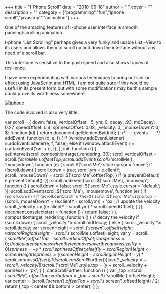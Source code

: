 
+++
title = "I-Phone Scroll"
date = "2010-06-18"
author = " "
cover = ""
description = ""
category = ["programming","fun","iphone scroll","javascript","animation"]
+++

One of the amazing features of i-phone user interface is smooth panning/scrolling animation.

 I-phone “List Scrolling” perhaps gives a very funky and usable List –View to its users and allows them to scroll up and down the interface without any need of a scroll bar.

 This interface is sensitive to the push speed and also shows traces of resilience.

 I have been experimenting with various techniques to bring out similar effect using JavaScript and HTML, I am not quite sure if this would be useful in its present form but with some modifications may be this sample could prove its worthiness somewhere.

 [![iphone](http://www.varunpant.com/static/resources/iphone_thumb_1.png "iphone")](http://www.varunpant.com/static/resources/iphone_1.png)

 The code involved is also very little.

  var scroll = { down: false, verticalOffset: -5, ym: 0, decay: .93, mdDecay: 0.27, speedOffset: 0.4, sprinessOffset: 0.08, \_velocity: 0, \_mouseDownY: 0, $: function (id) { return document.getElementById(id); }, /* --- events --- */ addEvent: function (o, e, f) { if (window.addEventListener) o.addEventListener(e, f, false); else if (window.attachEvent) r = o.attachEvent('on' + e, f); }, init: function () { setInterval(scroll.compositiontarget\_rendering, 30); scroll.verticalOffset = scroll.$('scrollMe').offsetTop; scroll.addEvent(scroll.$('scrollMe'), 'mousedown', function (e) { scroll.$('scrollMe').style.cursor = 'move'; if (!scroll.down) { scroll.down = true; scroll.ym = e.clientY; scroll.\_mouseDownY = scroll.$('scrollMe').offsetTop; } if (e.preventDefault) e.preventDefault(); }); scroll.addEvent(scroll.$('scrollMe'), 'mouseup', function () { scroll.down = false; scroll.$('scrollMe').style.cursor = 'default'; }); scroll.addEvent(scroll.$('scrollMe'), 'mousemove', function (e) { if (scroll.down) { if (scroll.canScrollFurther()) scroll.$('scrollMe').style.top = (scroll.\_mouseDownY + (e.clientY - scroll.ym)) + 'px'; // update the velocity scroll.\_velocity += ((e.clientY - scroll.ym) * scroll.speedOffset); } }); document.onselectstart = function () { return false; } }, compositiontarget\_rendering: function () { // decay the velocity if (scroll.down) { scroll.\_velocity *= scroll.mdDecay; } else { scroll.\_velocity *= scroll.decay; var screenHeight = scroll.$('screen').offsetHeight; var scrolRegionHeight = scroll.$('scrollMe').offsetHeight; var y = scroll.$('scrollMe').offsetTop - scroll.verticalOffset; var spriness = 0; // calculate a spriness when the text moves over the canvas size if (y > 0) { spriness = -y * scroll.sprinessOffset; } else if (y + scrolRegionHeight < screenHeight) { spriness = ((screenHeight - scrolRegionHeight - y) * scroll.sprinessOffset); } if (!scroll.canScrollFurther()) { scroll.\_velocity = -(scroll.\_velocity / 8) } scroll.$('scrollMe').style.top = (y + scroll.\_velocity + spriness) + 'px'; } }, canScrollFurther: function () { var \_top = scroll.$('scrollMe').offsetTop; var bottom = \_top + scroll.$('scrollMe').offsetHeight; var center = (scroll.$('screen').offsetTop + scroll.$('screen').offsetHeight) / 2; return (\_top < center && bottom > center); } };  


